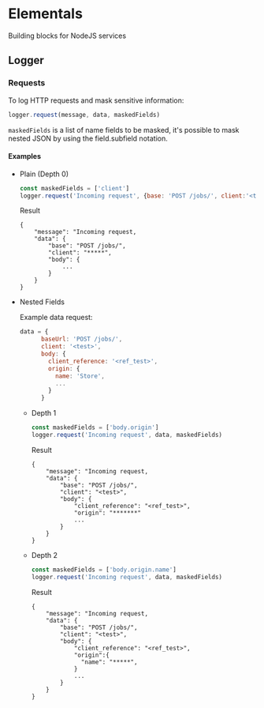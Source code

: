 # Elementals
Building blocks for NodeJS services


## Logger

### Requests

To log HTTP requests and mask sensitive information:

``` js
logger.request(message, data, maskedFields)
```

`maskedFields` is a list of name fields to be masked, it's possible to mask nested JSON by using the field.subfield notation.

#### Examples

- Plain (Depth 0)

  ``` js
  const maskedFields = ['client']
  logger.request('Incoming request', {base: 'POST /jobs/', client:'<test>', body:... }, maskedFields)
  ```
  Result
  ``` log
  {
      "message": "Incoming request,
      "data": {
          "base": "POST /jobs/",
          "client": "*****",
          "body": {
              ...
          }
      }
  }
  ```
- Nested Fields

  Example data request:
  ``` js
  data = {
        baseUrl: 'POST /jobs/',
        client: '<test>',
        body: {
          client_reference: '<ref_test>',
          origin: {
            name: 'Store',
            ...
          }
        }
  ```
  - Depth 1
    ``` js
    const maskedFields = ['body.origin']
    logger.request('Incoming request', data, maskedFields)
    ```
    Result
    ``` log
    {
        "message": "Incoming request,
        "data": {
            "base": "POST /jobs/",
            "client": "<test>",
            "body": {
                "client_reference": "<ref_test>",
                "origin": "*******"
                ...
            }
        }
    }
    ```

  - Depth 2
    ``` js
    const maskedFields = ['body.origin.name']
    logger.request('Incoming request', data, maskedFields)
    ```
    Result
    ``` log
    {
        "message": "Incoming request,
        "data": {
            "base": "POST /jobs/",
            "client": "<test>",
            "body": {
                "client_reference": "<ref_test>",
                "origin":{
                  "name": "*****",
                }
                ...
            }
        }
    }
    ```
